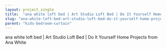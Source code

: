 ```yaml
---
layout: project_single
title:  "ana white loft bed | Art Studio Loft Bed | Do It Yourself Home Projects from Ana White"
slug: "ana-white-loft-bed-art-studio-loft-bed-do-it-yourself-home-projects-from-ana"
parent: "kids-bedroom-curtain"
---
```

ana white loft bed | Art Studio Loft Bed | Do It Yourself Home Projects from Ana White